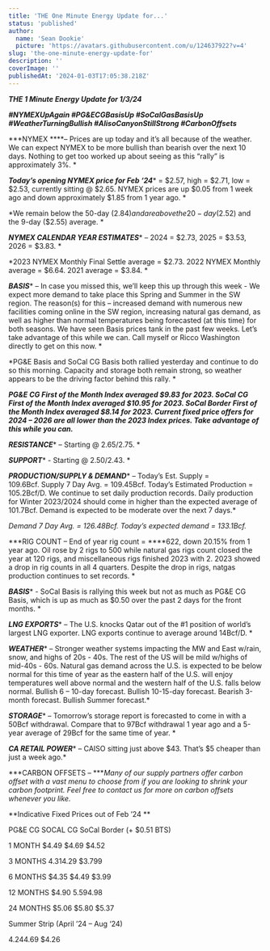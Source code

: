 ```yaml
---
title: 'THE One Minute Energy Update for...'
status: 'published'
author:
  name: 'Sean Dookie'
  picture: 'https://avatars.githubusercontent.com/u/124637922?v=4'
slug: 'the-one-minute-energy-update-for'
description: ''
coverImage: ''
publishedAt: '2024-01-03T17:05:38.218Z'
---
```


***THE 1 Minute Energy Update for 1/3/24***

***\#NYMEXUpAgain #PG&ECGBasisUp #SoCalGasBasisUp #WeatherTurningBullish #AlisoCanyonStillStrong #CarbonOffsets***

***NYMEX ****– Prices are up today and it’s all because of the weather. We can expect NYMEX to be more bullish than bearish over the next 10 days. Nothing to get too worked up about seeing as this “rally” is approximately 3%. *

***Today’s opening NYMEX price for Feb ‘24**** = $2.57, high = $2.71, low = $2.53, currently sitting @ $2.65. NYMEX prices are up $0.05 from 1 week ago and down approximately $1.85 from 1 year ago. *

*We remain below the 50-day ($2.84) and are above the 20-day ($2.52) and the 9-day ($2.55) average. *

***NYMEX CALENDAR YEAR ESTIMATES**** – 2024 = $2.73, 2025 = $3.53, 2026 = $3.83. *

*2023 NYMEX Monthly Final Settle average = $2.73. 2022 NYMEX Monthly average = $6.64. 2021 average = $3.84. *

***BASIS**** – In case you missed this, we’ll keep this up through this week - We expect more demand to take place this Spring and Summer in the SW region. The reason(s) for this – increased demand with numerous new facilities coming online in the SW region, increasing natural gas demand, as well as higher than normal temperatures being forecasted (at this time) for both seasons. We have seen Basis prices tank in the past few weeks. Let’s take advantage of this while we can. Call myself or Ricco Washington directly to get on this now. *

*PG&E Basis and SoCal CG Basis both rallied yesterday and continue to do so this morning. Capacity and storage both remain strong, so weather appears to be the driving factor behind this rally. *

***PG&E CG First of the Month Index averaged $9.83 for 2023. SoCal CG First of the Month Index averaged $10.95 for 2023. SoCal Border First of the Month Index averaged $8.14 for 2023. Current fixed price offers for 2024 – 2026 are all lower than the 2023 Index prices. Take advantage of this while you can.***

***RESISTANCE**** – Starting @ $2.65/$2.75. *

***SUPPORT**** - Starting @ $2.50/$2.43. *

***PRODUCTION/SUPPLY & DEMAND**** – Today’s Est. Supply = 109.6Bcf. Supply 7 Day Avg. = 109.45Bcf. Today’s Estimated Production = 105.2Bcf/D. We continue to set daily production records. Daily production for Winter 2023/2024 should come in higher than the expected average of 101.7Bcf. Demand is expected to be moderate over the next 7 days.*

*Demand 7 Day Avg. = 126.48Bcf. Today’s expected demand = 133.1Bcf.*

***RIG COUNT – End of year rig count = ****622, down 20.15% from 1 year ago. Oil rose by 2 rigs to 500 while natural gas rigs count closed the year at 120 rigs, and miscellaneous rigs finished 2023 with 2. 2023 showed a drop in rig counts in all 4 quarters. Despite the drop in rigs, natgas production continues to set records. *

***BASIS**** - SoCal Basis is rallying this week but not as much as PG&E CG Basis, which is up as much as $0.50 over the past 2 days for the front months. *

***LNG EXPORTS**** – The U.S. knocks Qatar out of the #1 position of world’s largest LNG exporter. LNG exports continue to average around 14Bcf/D. *

***WEATHER**** – Stronger weather systems impacting the MW and East w/rain, snow, and highs of 20s - 40s. The rest of the US will be mild w/highs of mid-40s - 60s. Natural gas demand across the U.S. is expected to be below normal for this time of year as the eastern half of the U.S. will enjoy temperatures well above normal and the western half of the U.S. falls below normal. Bullish 6 – 10-day forecast. Bullish 10-15-day forecast. Bearish 3-month forecast. Bullish Summer forecast.*

***STORAGE**** – Tomorrow’s storage report is forecasted to come in with a 50Bcf withdrawal. Compare that to 97Bcf withdrawal 1 year ago and a 5-year average of 29Bcf for the same time of year. *

***CA RETAIL POWER**** – CAISO sitting just above $43. That’s $5 cheaper than just a week ago.*

***CARBON OFFSETS – ****Many of our supply partners offer carbon offset with a vast menu to choose from if you are looking to shrink your carbon footprint. Feel free to contact us for more on carbon offsets whenever you like.*

**Indicative Fixed Prices out of Feb ’24 **

PG&E CG SOCAL CG SoCal Border (+ $0.51 BTS)

1 MONTH $4.49 $4.69 $4.52

3 MONTHS $4.31 $4.29 $3.799

6 MONTHS $4.35 $4.49 $3.99

12 MONTHS $4.90 $5.59 $4.98

24 MONTHS $5.06 $5.80 $5.37

Summer Strip (April ’24 – Aug ‘24)

$4.24 $4.69 $4.26

<br>

